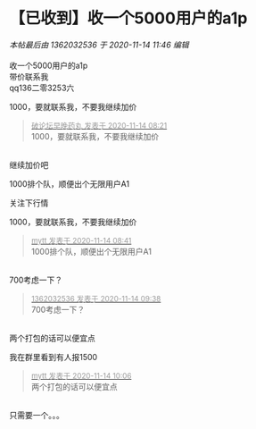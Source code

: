 # 【已收到】收一个5000用户的a1p


<i class="pstatus"> 本帖最后由 1362032536 于 2020-11-14 11:46 编辑 </i><br />
<br />
收一个5000用户的a1p<br />
带价联系我<br />
qq136二零3253六

1000，要就联系我，不要我继续加价

<div class="quote"><blockquote><font size="2"><a href="https://www.hostloc.com/forum.php?mod=redirect&amp;goto=findpost&amp;pid=9451717&amp;ptid=766484" target="_blank"><font color="#999999">破论坛早晚药丸 发表于 2020-11-14 08:21</font></a></font><br />
1000，要就联系我，不要我继续加价</blockquote></div><br />
继续加价吧<br />


1000排个队，顺便出个无限用户A1<img id="aimg_rUslW" onclick="zoom(this, this.src, 0, 0, 0)" class="zoom" src="https://cdn.jsdelivr.net/gh/hishis/forum-master/public/images/patch.gif" onmouseover="img_onmouseoverfunc(this)" onload="thumbImg(this)" border="0" alt="" />

关注下行情

1000，要就联系我，不要我继续加价

<div class="quote"><blockquote><font size="2"><a href="https://www.hostloc.com/forum.php?mod=redirect&amp;goto=findpost&amp;pid=9451741&amp;ptid=766484" target="_blank"><font color="#999999">mytt 发表于 2020-11-14 08:41</font></a></font><br />
1000排个队，顺便出个无限用户A1</blockquote></div><br />
700考虑一下？

<div class="quote"><blockquote><font size="2"><a href="https://www.hostloc.com/forum.php?mod=redirect&amp;goto=findpost&amp;pid=9451923&amp;ptid=766484" target="_blank"><font color="#999999">1362032536 发表于 2020-11-14 09:38</font></a></font><br />
700考虑一下？</blockquote></div><br />
两个打包的话可以便宜点<img id="aimg_ZWHeB" onclick="zoom(this, this.src, 0, 0, 0)" class="zoom" src="https://cdn.jsdelivr.net/gh/hishis/forum-master/public/images/patch.gif" onmouseover="img_onmouseoverfunc(this)" onload="thumbImg(this)" border="0" alt="" />

<img src="static/image/smiley/yct/011.gif" smilieid="33" border="0" alt="" />我在群里看到有人报1500

<div class="quote"><blockquote><font size="2"><a href="https://www.hostloc.com/forum.php?mod=redirect&amp;goto=findpost&amp;pid=9452030&amp;ptid=766484" target="_blank"><font color="#999999">mytt 发表于 2020-11-14 10:06</font></a></font><br />
两个打包的话可以便宜点</blockquote></div><br />
只需要一个。。。
